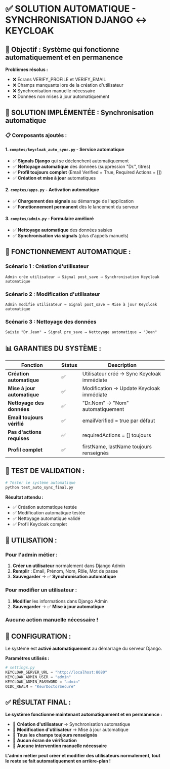 # ✅ SOLUTION AUTOMATIQUE - SYNCHRONISATION DJANGO ↔ KEYCLOAK

## 🎯 Objectif : Système qui fonctionne automatiquement et en permanence

**Problèmes résolus :**
- ❌ Écrans VERIFY_PROFILE et VERIFY_EMAIL
- ❌ Champs manquants lors de la création d'utilisateur
- ❌ Synchronisation manuelle nécessaire
- ❌ Données non mises à jour automatiquement

## 🚀 SOLUTION IMPLÉMENTÉE : Synchronisation automatique

### 📋 Composants ajoutés :

#### 1. **`comptes/keycloak_auto_sync.py`** - Service automatique
- ✅ **Signals Django** qui se déclenchent automatiquement
- ✅ **Nettoyage automatique** des données (suppression "Dr.", titres)
- ✅ **Profil toujours complet** (Email Verified = True, Required Actions = [])
- ✅ **Création et mise à jour** automatiques

#### 2. **`comptes/apps.py`** - Activation automatique
- ✅ **Chargement des signals** au démarrage de l'application
- ✅ **Fonctionnement permanent** dès le lancement du serveur

#### 3. **`comptes/admin.py`** - Formulaire amélioré
- ✅ **Nettoyage automatique** des données saisies
- ✅ **Synchronisation via signals** (plus d'appels manuels)

## 🔄 FONCTIONNEMENT AUTOMATIQUE :

### **Scénario 1 : Création d'utilisateur**
```
Admin crée utilisateur → Signal post_save → Synchronisation Keycloak automatique
```

### **Scénario 2 : Modification d'utilisateur**
```  
Admin modifie utilisateur → Signal post_save → Mise à jour Keycloak automatique
```

### **Scénario 3 : Nettoyage des données**
```
Saisie "Dr.Jean" → Signal pre_save → Nettoyage automatique → "Jean"
```

## 📊 GARANTIES DU SYSTÈME :

| Fonction | Status | Description |
|----------|--------|-------------|
| **Création automatique** | ✅ | Utilisateur créé → Sync Keycloak immédiate |
| **Mise à jour automatique** | ✅ | Modification → Update Keycloak immédiate |
| **Nettoyage des données** | ✅ | "Dr.Nom" → "Nom" automatiquement |
| **Email toujours vérifié** | ✅ | emailVerified = true par défaut |
| **Pas d'actions requises** | ✅ | requiredActions = [] toujours |
| **Profil complet** | ✅ | firstName, lastName toujours renseignés |

## 🧪 TEST DE VALIDATION :

```bash
# Tester le système automatique
python test_auto_sync_final.py
```

**Résultat attendu :**
- ✅ Création automatique testée
- ✅ Modification automatique testée  
- ✅ Nettoyage automatique validé
- ✅ Profil Keycloak complet

## 🎯 UTILISATION :

### **Pour l'admin métier :**
1. **Créer un utilisateur** normalement dans Django Admin
2. **Remplir** : Email, Prénom, Nom, Rôle, Mot de passe
3. **Sauvegarder** → ✅ **Synchronisation automatique**

### **Pour modifier un utilisateur :**
1. **Modifier** les informations dans Django Admin
2. **Sauvegarder** → ✅ **Mise à jour automatique**

### **Aucune action manuelle nécessaire !**

## 🔧 CONFIGURATION :

Le système est **activé automatiquement** au démarrage du serveur Django.

**Paramètres utilisés :**
```python
# settings.py
KEYCLOAK_SERVER_URL = "http://localhost:8080"
KEYCLOAK_ADMIN_USER = "admin" 
KEYCLOAK_ADMIN_PASSWORD = "admin"
OIDC_REALM = "KeurDoctorSecure"
```

## ✅ RÉSULTAT FINAL :

**Le système fonctionne maintenant automatiquement et en permanence :**

- 🎯 **Création d'utilisateur** → Synchronisation automatique
- 🎯 **Modification d'utilisateur** → Mise à jour automatique
- 🎯 **Tous les champs toujours renseignés** 
- 🎯 **Aucun écran de vérification**
- 🎯 **Aucune intervention manuelle nécessaire**

**L'admin métier peut créer et modifier des utilisateurs normalement, tout le reste se fait automatiquement en arrière-plan !**
